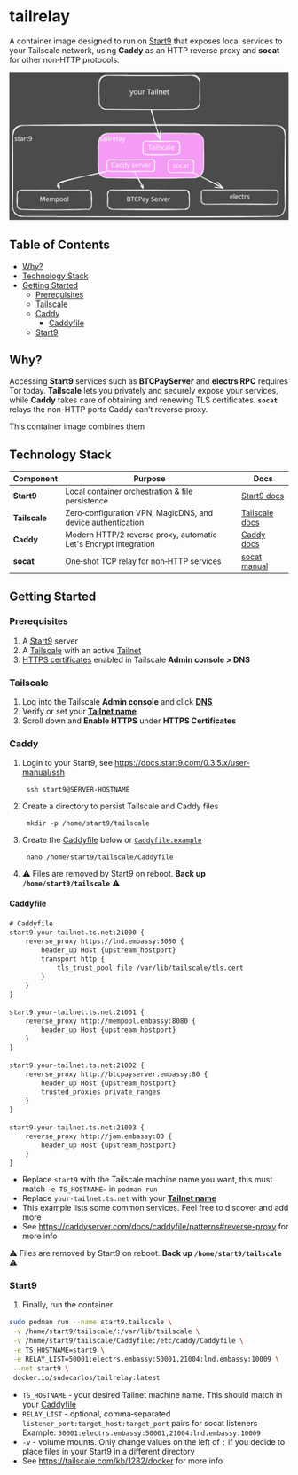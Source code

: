 # tailrelay

A container image designed to run on [Start9](https://start9.com) that exposes
local services to your Tailscale network, using **Caddy** as an HTTP reverse 
proxy and **socat** for other non‑HTTP protocols.

![](images/tailrelay.svg)

## Table of Contents

- [Why?](#why)
- [Technology Stack](#technology-stack)
- [Getting Started](#getting-started)
    - [Prerequisites](#prerequisites)
    - [Tailscale](#tailscale)
    - [Caddy](#create-the-caddyfile)
        - [Caddyfile](#caddyfile)
    - [Start9](#start9)


## Why?

Accessing **Start9** services such as **BTCPayServer** and **electrs RPC** requires Tor today.
**Tailscale** lets you privately and securely expose your services, while 
**Caddy** takes care of obtaining and renewing TLS certificates.
**`socat`** relays the non-HTTP ports Caddy can’t reverse‑proxy.

This container image combines them 


## Technology Stack

| Component | Purpose | Docs |
|-----------|---------|------|
| **Start9** | Local container orchestration & file persistence | [Start9 docs](https://docs.start9.com/0.3.5.x/user-manual/) |
| **Tailscale** | Zero‑configuration VPN, MagicDNS, and device authentication | [Tailscale docs](https://tailscale.com/kb) |
| **Caddy** | Modern HTTP/2 reverse proxy, automatic Let's Encrypt integration | [Caddy docs](https://caddyserver.com/docs) |
| **socat** | One‑shot TCP relay for non‑HTTP services | [socat manual](https://linux.die.net/man/1/socat) |


## Getting Started

### Prerequisites

1. A [Start9](https://docs.start9.com/0.3.5.x/user-manual/) server
2. A [Tailscale](https://tailscale.com/kb/1017/install) with an active [Tailnet](https://tailscale.com/kb/1217/tailnet-name)
3. [HTTPS certificates](https://tailscale.com/kb/1153/enabling-https) enabled
 in Tailscale **Admin console > DNS**

### Tailscale

1. Log into the Tailscale **Admin console** and click [**DNS**](https://login.tailscale.com/admin/dns)
1. Verify or set your [**Tailnet name**](https://tailscale.com/kb/1217/tailnet-name)
1. Scroll down and **Enable HTTPS** under **HTTPS Certificates**

### Caddy

1. Login to your Start9, see https://docs.start9.com/0.3.5.x/user-manual/ssh

        ssh start9@SERVER-HOSTNAME

1. Create a directory to persist Tailscale and Caddy files

        mkdir -p /home/start9/tailscale

1. Create the [Caddyfile](#caddyfile) below or [`Caddyfile.example`](/Caddyfile.example)

        nano /home/start9/tailscale/Caddyfile

1. ⚠️ Files are removed by Start9 on reboot. **Back up `/home/start9/tailscale`** ⚠️

#### Caddyfile

```
# Caddyfile
start9.your-tailnet.ts.net:21000 {
	reverse_proxy https://lnd.embassy:8080 {
		header_up Host {upstream_hostport}
		transport http {
			tls_trust_pool file /var/lib/tailscale/tls.cert
		}
	}
}

start9.your-tailnet.ts.net:21001 {
	reverse_proxy http://mempool.embassy:8080 {
		header_up Host {upstream_hostport}
	}
}

start9.your-tailnet.ts.net:21002 {
	reverse_proxy http://btcpayserver.embassy:80 {
		header_up Host {upstream_hostport}
		trusted_proxies private_ranges
	}
}

start9.your-tailnet.ts.net:21003 {
	reverse_proxy http://jam.embassy:80 {
		header_up Host {upstream_hostport}
	}
}

```
- Replace `start9` with the Tailscale machine name you want,
 this must match `-e TS_HOSTNAME=` in `podman run`
- Replace `your-tailnet.ts.net` with your [**Tailnet name**](https://tailscale.com/kb/1217/tailnet-name)
- This example lists some common services. Feel free to discover and add more
- See https://caddyserver.com/docs/caddyfile/patterns#reverse-proxy for more info

⚠️ Files are removed by Start9 on reboot. **Back up `/home/start9/tailscale`** ⚠️


### Start9

1. Finally, run the container
```bash
sudo podman run --name start9.tailscale \
 -v /home/start9/tailscale/:/var/lib/tailscale \
 -v /home/start9/tailscale/Caddyfile:/etc/caddy/Caddyfile \
 -e TS_HOSTNAME=start9 \
 -e RELAY_LIST=50001:electrs.embassy:50001,21004:lnd.embassy:10009 \
 --net start9 \
 docker.io/sudocarlos/tailrelay:latest

```

- `TS_HOSTNAME` - your desired Tailnet machine name. This should match in your [Caddyfile](#caddyfile)
- `RELAY_LIST` - optional, comma‑separated `listener_port:target_host:target_port` pairs for socat listeners  
  Example: `50001:electrs.embassy:50001,21004:lnd.embassy:10009`
- `-v` - volume mounts. Only change values on the left of `:`
  if you decide to place files in your Start9 in a different directory
- See https://tailscale.com/kb/1282/docker for more info
